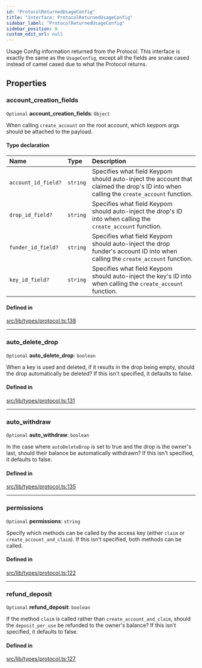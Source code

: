 ```yaml
---
id: "ProtocolReturnedUsageConfig"
title: "Interface: ProtocolReturnedUsageConfig"
sidebar_label: "ProtocolReturnedUsageConfig"
sidebar_position: 0
custom_edit_url: null
---
```


Usage Config information returned from the Protocol. This interface is exactly the same as the `UsageConfig`, except all the fields are
snake cased instead of camel cased due to what the Protocol returns.

## Properties

### account\_creation\_fields

 `Optional` **account\_creation\_fields**: `Object`

When calling `create_account` on the root account, which keypom args should be attached to the payload.

#### Type declaration

| Name | Type | Description |
| :------ | :------ | :------ |
| `account_id_field?` | `string` | Specifies what field Keypom should auto-inject the account that claimed the drop's ID into when calling the `create_account` function. |
| `drop_id_field?` | `string` | Specifies what field Keypom should auto-inject the drop's ID into when calling the `create_account` function. |
| `funder_id_field?` | `string` | Specifies what field Keypom should auto-inject the drop funder's account ID into when calling the `create_account` function. |
| `key_id_field?` | `string` | Specifies what field Keypom should auto-inject the key's ID into when calling the `create_account` function. |

#### Defined in

[src/lib/types/protocol.ts:138](https://github.com/keypom/keypom-js/blob/6117f24/src/lib/types/protocol.ts#L138)

___

### auto\_delete\_drop

 `Optional` **auto\_delete\_drop**: `boolean`

When a key is used and deleted, if it results in the drop being empty, should the drop automatically be deleted? If this isn't specified, it defaults to false.

#### Defined in

[src/lib/types/protocol.ts:131](https://github.com/keypom/keypom-js/blob/6117f24/src/lib/types/protocol.ts#L131)

___

### auto\_withdraw

 `Optional` **auto\_withdraw**: `boolean`

In the case where `autoDeleteDrop` is set to true and the drop is the owner's last, should their balance be automatically withdrawn? If this isn't specified, it defaults to false.

#### Defined in

[src/lib/types/protocol.ts:135](https://github.com/keypom/keypom-js/blob/6117f24/src/lib/types/protocol.ts#L135)

___

### permissions

 `Optional` **permissions**: `string`

Specify which methods can be called by the access key (either `claim` or `create_account_and_claim`). If this isn't specified, both methods can be called.

#### Defined in

[src/lib/types/protocol.ts:122](https://github.com/keypom/keypom-js/blob/6117f24/src/lib/types/protocol.ts#L122)

___

### refund\_deposit

 `Optional` **refund\_deposit**: `boolean`

If the method `claim` is called rather than `create_account_and_claim`, should the `deposit_per_use` be refunded to the owner's balance?
If this isn't specified, it defaults to false.

#### Defined in

[src/lib/types/protocol.ts:127](https://github.com/keypom/keypom-js/blob/6117f24/src/lib/types/protocol.ts#L127)
